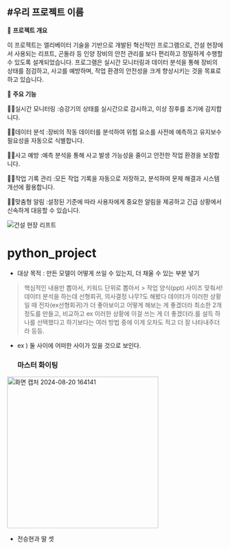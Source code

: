 #우리 프로젝트 이름
---

📜 **프로젝트 개요**

 이 프로젝트는 엘리베이터 기술을 기반으로 개발된 혁신적인 프로그램으로, 건설 현장에서 사용되는 리프트, 곤돌라 등 인양 장비의 안전 관리를 보다 편리하고 정밀하게 수행할 수 있도록 설계되었습니다. 
프로그램은 실시간 모니터링과 데이터 분석을 통해 장비의 상태를 점검하고, 사고를 예방하며, 작업 환경의 안전성을 크게 향상시키는 것을 목표로 하고 있습니다.

🚀 **주요 기능**

👷‍♀️실시간 모니터링
:승강기의 상태를 실시간으로 감시하고, 이상 징후를 조기에 감지합니다.

👷‍♀️데이터 분석
:장비의 작동 데이터를 분석하여 위험 요소를 사전에 예측하고 유지보수 필요성을 자동으로 식별합니다.

👷‍♀️사고 예방
:예측 분석을 통해 사고 발생 가능성을 줄이고 안전한 작업 환경을 보장합니다.

👷‍♀️작업 기록 관리
:모든 작업 기록을 자동으로 저장하고, 분석하여 문제 해결과 시스템 개선에 활용합니다.

👷‍♀️맞춤형 알림
:설정된 기준에 따라 사용자에게 중요한 알림을 제공하고 긴급 상황에서 신속하게 대응할 수 있습니다.

![건설 현장 리프트](images/PYH2019081405620006200_P4)









# python_project
+ 대상 목적
: 만든 모델이 어떻게 쓰일 수 있는지, 더 채울 수 있는 부분 넣기
> 핵심적인 내용만 뽑아서, 키워드 단위로 뽑아서 > 작업
양식(ppt) 사이즈 맞춰서!
데이터 분석을 하는데 선형회귀, 의사결정 나무?도 해봤다
데이터가 이러한 상황일 때 전자(ex선형회귀)가 더 좋아보이고 어떻게 해보는 게 좋겠더라
최소한 2개 정도를 만들고, 비교하고 ex 이러한 상황에 이걸 쓰는 게 더 좋겠더라.를 설득
하나를 선택했다고 하기보다는 여러 방법 중에 이게 오차도 적고 더 잘 나타내주더라 등등.

+ ex ) 둘 사이에 어떠한 사이가 있을 것으로 보인다.

  ### 마스터 화이팅
<img width="352" alt="화면 캡처 2024-08-20 164141" src="https://github.com/user-attachments/assets/0386c355-7036-4b9c-9c22-8a4eb81e6693">

- 전승현과 딸 셋


